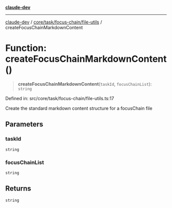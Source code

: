 [**claude-dev**](../../../../../README.md)

***

[claude-dev](../../../../../README.md) / [core/task/focus-chain/file-utils](../README.md) / createFocusChainMarkdownContent

# Function: createFocusChainMarkdownContent()

> **createFocusChainMarkdownContent**(`taskId`, `focusChainList`): `string`

Defined in: src/core/task/focus-chain/file-utils.ts:17

Create the standard markdown content structure for a focusChain file

## Parameters

### taskId

`string`

### focusChainList

`string`

## Returns

`string`
